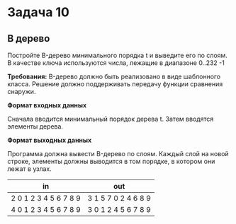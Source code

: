 # Задача 10
## В дерево
Постройте B-дерево минимального порядка t и выведите его по слоям.
В качестве ключа используются числа, лежащие в диапазоне 0..232 -1

**Требования:** 
B-дерево должно быть реализовано в виде шаблонного класса.
Решение должно поддерживать передачу функции сравнения снаружи.




**Формат входных данных**

Сначала вводится минимальный порядок дерева t.
Затем вводятся элементы дерева.

**Формат выходных данных**

Программа должна вывести B-дерево по слоям. Каждый слой на новой строке, элементы должны выводится в том порядке, в котором они лежат в узлах.

|          in           |         out         |
| :-------------------: | :-----------------: |
| 2 0 1 2 3 4 5 6 7 8 9 | 3 1 5 7 0 2 4 6 8 9 |
| 4 0 1 2 3 4 5 6 7 8 9 | 3 0 1 2 4 5 6 7 8 9 |


